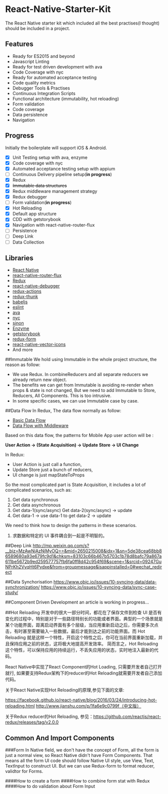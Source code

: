 # React-Native-Starter-Kit
The React Native starter kit which included all the best practises(I thought) should be included in a project.

## Features
- Ready for ES2015 and beyond
- Javascript Linting
- Ready for test driven development with ava
- Code Coverage with nyc
- Ready for automated acceptance testing
- Code quality metrics
- Debugger Tools & Practises
- Continuous Integration Scripts
- Functional architecture (immutability, hot reloading)
- Form validation
- Code coverage
- Data persistence
- Navigation


## Progress
Initially the boilerplate will support iOS & Android.

- [x] Unit Testing setup with ava, enzyme
- [x] Code coverage with nyc
- [x] Automated acceptance testing setup with appium
- [ ] Continuous Delivery pipeline setup(**in progress**)
- [x] Redux
- [x] ~~Immutable data structures~~
- [x] Redux middleware management strategy
- [x] Redux debugger
- [ ] Form validation(**in progress**)
- [x] Hot Reloading
- [x] Default app structure
- [x] CDD with getstorybook
- [x] Navigation with react-native-router-flux
- [ ] Persistence
- [ ] Deep Link
- [ ] Data Collection

## Libraries
- [React Native](https://facebook.github.io/react-native/)
- [react-native-router-flux](https://github.com/aksonov/react-native-router-flux)
- [Redux](http://rackt.github.io/redux/)
- [react-native-debugger](https://github.com/jhen0409/react-native-debugger)
- [redux-actions](https://github.com/acdlite/redux-actions)
- [redux-thunk](https://github.com/acdlite/redux-actions)
- [babeljs](https://babeljs.io/)
- [eslint](http://eslint.org/)
- [ava](https://github.com/avajs/ava)
- [nyc](https://github.com/istanbuljs/nyc)
- [sinon](http://sinonjs.org/)
- [Enzyme](http://airbnb.io/enzyme/)
- [getstorybook](https://github.com/kadirahq/react-native-storybook)
- [redux-form](https://github.com/erikras/redux-form)
- [react-native-vector-icons](https://github.com/oblador/react-native-vector-icons)
- And more

##Immutable
We hold using Immutable in the whole project structure, the reason as follow:

 * We use Redux. In combineReducers and all separate reducers we already return new object.
 * The benefits we can get from Immutable is avoiding re-render when props & state is not changed, But we need to add Immutable to Store, Reducers, All Components. This is too intrusive.
 * In some specific cases, we can use Immutable case by case.

##Data Flow
In Redux, The data flow normally as follow:

* [Basic Data Flow](https://camo.githubusercontent.com/5aba89b6daab934631adffc1f301d17bb273268b/68747470733a2f2f73332e616d617a6f6e6177732e636f6d2f6d656469612d702e736c69642e65732f75706c6f6164732f3336343831322f696d616765732f323438343535322f415243482d5265647578322d7265616c2e676966)
* [Data Flow with Middleware](https://camo.githubusercontent.com/9de527b9432cc9244dc600875b46b43311918b59/68747470733a2f2f73332e616d617a6f6e6177732e636f6d2f6d656469612d702e736c69642e65732f75706c6f6164732f3336343831322f696d616765732f323438343739302f415243482d5265647578322d657874656e6465642d7265616c2d6465636c657261746976652e676966)

Based on this data flow, the patterns for Mobile App user action will be :

**User Action -> (State Acquisition) -> Update Store -> UI Change**

In Redux:

 * User Action is just call a function,
 * Update Store just a bunch of reducers,
 * UI change is just mapStateToProps

So the most complicated part is State Acquisition, it includes a lot of complicated scenarios, such as:

1. Get data synchronous
2. Get data asynchronous
3. Get data-1(sync/async)
   Get data-2(sync/async) -> update
4. Get data-1 -> use data-1 to get data-2 -> update

We need to think how to design the patterns in these scenarios.

1. 求数据和特定的 UI 事件耦合到一起是不明智的。

##Deep Link
http://mp.weixin.qq.com/s?__biz=MzAwNjAzNjMyOQ==&mid=2650215008&idx=1&sn=5de38cea68bb86589680a93e679fc9d1&chksm=83103c66b467b5703c1b78d8bafc79a867a611be5672b9ed259577757fb6fa0ff8d42c954f69&scene=1&srcid=09247GuNPrKh2VyqHt6Pydxe&from=groupmessage&isappinstalled=0#wechat_redirect


##Data Synchorisation
https://www.objc.io/issues/10-syncing-data/data-synchronization/
https://www.objc.io/issues/10-syncing-data/sync-case-study/

##Component Driven Development
an article is working in progress...

##Hot Reloading
开发中的很大一部分时间，都花在了保存文件到检查 UI 是否有变化的过程中，特别是对于一些路径特别长的功能或者界面。典型的一个场景就是某个功能界面，距离启动界面有多个层级，当应用重新启动之后，你需要多次点击，有时甚至需要输入一些数据，最后才能到达之前的功能界面。而 Hot Reloading 就是这样一个特性，开启这个特性之后，你可在当前界面重新加载，并且保持应用之前的状态，这将极大地提高开发效率。
简而言之，Hot Reloading 这个特性，可以保持应用的持续运行，不丢失应用的状态，实时地注入最新的代码。

React Native中实现了React Component的Hot Loading, 只需要开发者自己打开就行, 如果要支持Redux架构下的reducer的Hot Reloading就需要开发者自己添加代码。

关于React Native实现Hot Reloading的原理,参见下面的文章:

https://facebook.github.io/react-native/blog/2016/03/24/introducing-hot-reloading.html
http://www.jianshu.com/p/1fa6e9c0799f（中文版）

关于Redux reducer的Hot Reloading, 参见：https://github.com/reactjs/react-redux/releases/tag/v2.0.0


## Common And Import Components

###Form
In Native field,  we don't have the concept of Form, all the form is just a normal view, so React Native didn't have Form Components.
That means all the form UI code should follow Native UI style, use View, Text, TextInput to construct UI. But we can use Redux-form
to format reducer, validtor for Forms.

####How to create a form
####How to combine form stat with Redux
####How to do validation about Form Input



